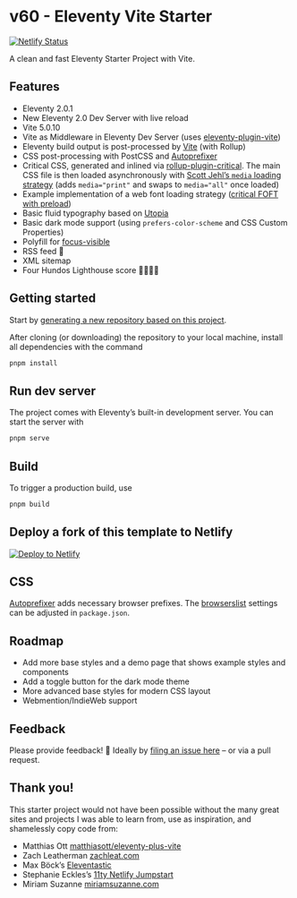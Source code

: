 # v60 - Eleventy Vite Starter

[![Netlify Status](https://api.netlify.com/api/v1/badges/f2fd46fe-530a-4cc9-bd81-f197ff54b322/deploy-status)](https://app.netlify.com/sites/v60-demo/deploys)

A clean and fast Eleventy Starter Project with Vite.

## Features

- Eleventy 2.0.1
- New Eleventy 2.0 Dev Server with live reload
- Vite 5.0.10
- Vite as Middleware in Eleventy Dev Server (uses [eleventy-plugin-vite](https://github.com/11ty/eleventy-plugin-vite/))
- Eleventy build output is post-processed by [Vite](https://vitejs.dev) (with Rollup)
- CSS post-processing with PostCSS and [Autoprefixer](https://github.com/postcss/autoprefixer)
- Critical CSS, generated and inlined via [rollup-plugin-critical](https://github.com/nystudio107/rollup-plugin-critical). The main CSS file is then loaded asynchronously with [Scott Jehl’s `media` loading strategy](https://www.filamentgroup.com/lab/load-css-simpler/) (adds `media="print"` and swaps to `media="all"` once loaded)
- Example implementation of a web font loading strategy ([critical FOFT with preload](https://www.zachleat.com/web/comprehensive-webfonts/#critical-foft-preload))
- Basic fluid typography based on [Utopia](https://utopia.fyi)
- Basic dark mode support (using `prefers-color-scheme` and CSS Custom Properties)
- Polyfill for [focus-visible](https://matthiasott.com/notes/focus-visible-is-here)
- RSS feed 🧡
- XML sitemap
- Four Hundos Lighthouse score 💯💯💯💯

## Getting started

Start by [generating a new repository based on this project](https://github.com/riipandi/v60/generate).

After cloning (or downloading) the repository to your local machine, install all dependencies with the command

```sh
pnpm install
```

## Run dev server

The project comes with Eleventy’s built-in development server. You can start the server with

```sh
pnpm serve
```

## Build

To trigger a production build, use

```sh
pnpm build
```

## Deploy a fork of this template to Netlify

[![Deploy to Netlify](https://www.netlify.com/img/deploy/button.svg)](https://app.netlify.com/start/deploy?repository=https://github.com/riipandi/v60)

## CSS

[Autoprefixer](https://github.com/postcss/autoprefixer) adds necessary browser prefixes. The [browserslist](https://github.com/browserslist/browserslist) settings can be adjusted in `package.json`.

## Roadmap

- Add more base styles and a demo page that shows example styles and components
- Add a toggle button for the dark mode theme
- More advanced base styles for modern CSS layout
- Webmention/IndieWeb support

## Feedback

Please provide feedback! 🤗 Ideally by [filing an issue here](https://github.com/riipandi/v60/issues) – or via a pull request.

## Thank you!

This starter project would not have been possible without the many great sites and projects I was able to learn from, use as inspiration, and shamelessly copy code from:

- Matthias Ott [matthiasott/eleventy-plus-vite](https://github.com/matthiasott/eleventy-plus-vite)
- Zach Leatherman [zachleat.com](https://github.com/zachleat/zachleat.com)
- Max Böck’s [Eleventastic](https://github.com/maxboeck/eleventastic)
- Stephanie Eckles’s [11ty Netlify Jumpstart](https://github.com/5t3ph/11ty-netlify-jumpstart)
- Miriam Suzanne [miriamsuzanne.com](https://www.miriamsuzanne.com)
